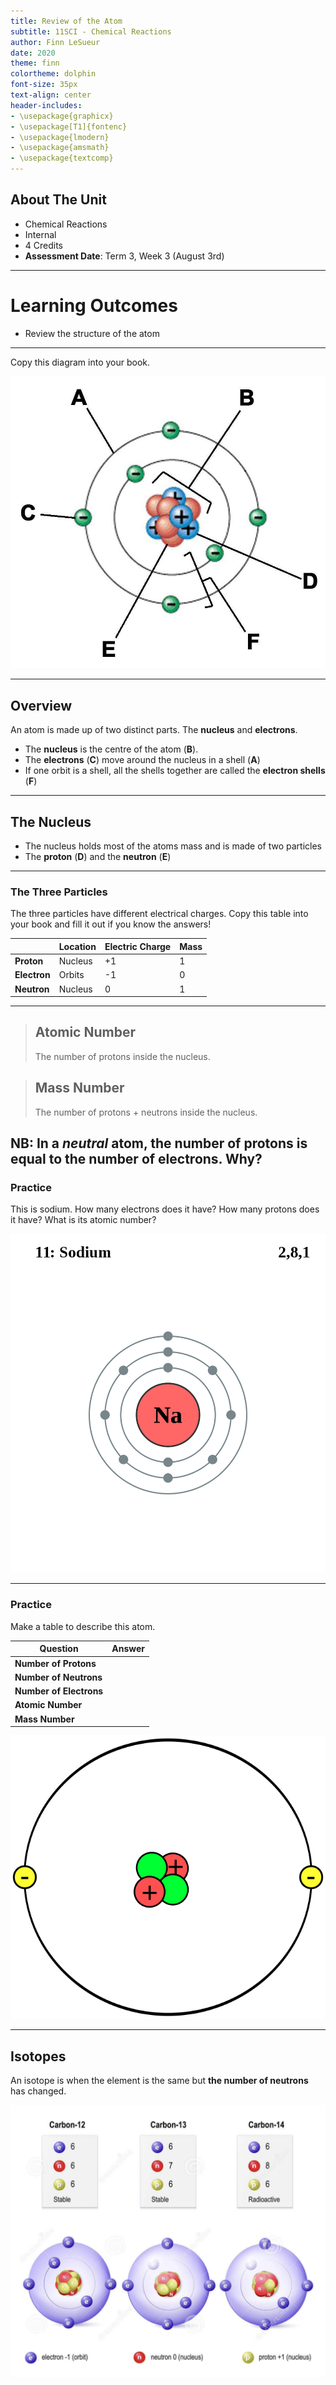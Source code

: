 ```yaml
---
title: Review of the Atom
subtitle: 11SCI - Chemical Reactions
author: Finn LeSueur
date: 2020
theme: finn
colortheme: dolphin
font-size: 35px
text-align: center
header-includes:
- \usepackage{graphicx}
- \usepackage[T1]{fontenc}
- \usepackage{lmodern}
- \usepackage{amsmath}
- \usepackage{textcomp}
---
```


## About The Unit

- Chemical Reactions
- Internal
- 4 Credits
- __Assessment Date__: Term 3, Week 3 (August 3rd)

---

# Learning Outcomes

- Review the structure of the atom

---

Copy this diagram into your book.

![](../assets/review_of_the_atom-unlabelled.jpg)

---

## Overview

An atom is made up of two distinct parts. The __nucleus__ and __electrons__.

- The __nucleus__ is the centre of the atom (__B__).
- The __electrons__ (__C__) move around the nucleus in a shell (__A__)
- If one orbit is a shell, all the shells together are called the __electron shells__ (__F__)

---

## The Nucleus

- The nucleus holds most of the atoms mass and is made of two particles
- The __proton__ (__D__) and the __neutron__ (__E__)

---

### The Three Particles

The three particles have different electrical charges. Copy this table into your book and fill it out if you know the answers!

|              | Location | Electric Charge | Mass |
|--------------|----------|-----------------|------|
| __Proton__   | Nucleus  | +1              | 1    |
| __Electron__ | Orbits   | -1              | 0    |
| __Neutron__  | Nucleus  | 0               | 1    |

---

> ## Atomic Number
> The number of protons inside the nucleus.

> ## Mass Number
> The number of protons + neutrons inside the nucleus.

__NB:__ In a _neutral_ atom, the number of protons is equal to the number of electrons. Why?
---

### Practice

This is sodium. How many electrons does it have? How many protons does it have? What is its atomic number?

![](../assets/review_of_the_atom-sodium.png)

---

### Practice

<div>
Make a table to describe this atom.

| Question  | Answer  |
|---|---|
| __Number of Protons__  |   |
| __Number of Neutrons__  |   |
| __Number of Electrons__  |   |
| __Atomic Number__  |   |
| __Mass Number__  |   |
</div>
<div>

![](../assets/review_of_the_atom-helium.png)

</div>

---

## Isotopes 

An isotope is when the element is the same but __the number of neutrons__ has changed.

![](../assets/review_of_the_atom-isotopes.png)